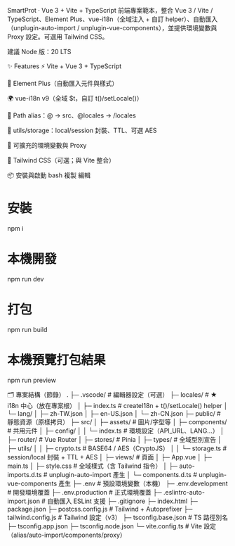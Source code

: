 SmartProt · Vue 3 + Vite + TypeScript
前端專案範本，整合 Vue 3 / Vite / TypeScript、Element Plus、vue-i18n（全域注入 + 自訂 helper）、自動匯入（unplugin-auto-import / unplugin-vue-components），並提供環境變數與 Proxy 設定。可選用 Tailwind CSS。

建議 Node 版：20 LTS

✨ Features
⚡️ Vite + Vue 3 + TypeScript

🧩 Element Plus（自動匯入元件與樣式）

🌍 vue-i18n v9（全域 $t，自訂 t()/setLocale()）

🧭 Path alias：@ → src、@locales → /locales

🔐 utils/storage：local/session 封裝、TTL、可選 AES

🧰 可擴充的環境變數與 Proxy

🎨 Tailwind CSS（可選；與 Vite 整合）

📦 安裝與啟動
bash
複製
編輯
# 安裝
npm i

# 本機開發
npm run dev

# 打包
npm run build

# 本機預覽打包結果
npm run preview


🗂️ 專案結構（節錄）
.
├─ .vscode/                         # 編輯器設定（可選）
├─ locales/                         # ★ i18n 中心（放在專案根）
│  ├─ index.ts                      # createI18n + t()/setLocale() helper
│  └─ lang/
│     ├─ zh-TW.json
│     ├─ en-US.json
│     └─ zh-CN.json
├─ public/                          # 靜態資源（原樣拷貝）
├─ src/
│  ├─ assets/                       # 圖片/字型等
│  ├─ components/                   # 共用元件
│  ├─ config/
│  │  └─ index.ts                   # 環境設定（API_URL、LANG…）
│  ├─ router/                       # Vue Router
│  ├─ stores/                       # Pinia
│  ├─ types/                        # 全域型別宣告
│  ├─ utils/
│  │  ├─ crypto.ts                  # BASE64 / AES（CryptoJS）
│  │  └─ storage.ts                 # session/local 封裝 + TTL + AES
│  ├─ views/                        # 頁面
│  ├─ App.vue
│  ├─ main.ts
│  ├─ style.css                     # 全域樣式（含 Tailwind 指令）
│  ├─ auto-imports.d.ts             # unplugin-auto-import 產生
│  └─ components.d.ts               # unplugin-vue-components 產生
├─ .env                             # 預設環境變數（本機）
├─ .env.development                 # 開發環境覆蓋
├─ .env.production                  # 正式環境覆蓋
├─ .eslintrc-auto-import.json       # 自動匯入 ESLint 支援
├─ .gitignore
├─ index.html
├─ package.json
├─ postcss.config.js                # Tailwind + Autoprefixer
├─ tailwind.config.js               # Tailwind 設定（v3）
├─ tsconfig.base.json               # TS 路徑別名
├─ tsconfig.app.json
├─ tsconfig.node.json
└─ vite.config.ts                   # Vite 設定（alias/auto-import/components/proxy）
